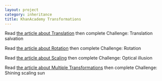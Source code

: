 ```yaml
---
layout: project
category: inheritance
title: KhanAcademy Transformations
---
```


Read [the article about Translation](https://www.khanacademy.org/computing/computer-programming/programming-games-visualizations/programming-transformations/a/translation) then complete Challenge: Translation salvation

Read [the article about Rotation](https://www.khanacademy.org/computing/computer-programming/programming-games-visualizations/programming-transformations/a/rotation) then complete Challenge: Rotation

Read [the article about Scaling](https://www.khanacademy.org/computing/computer-programming/programming-games-visualizations/programming-transformations/pc/challenge-optical-illusion) then complete Challenge: Optical illusion

Read [the article about Multiple Transformations](https://www.khanacademy.org/computing/computer-programming/programming-games-visualizations/programming-transformations/a/multiple-transformations) then complete Challenge: Shining scaling sun
